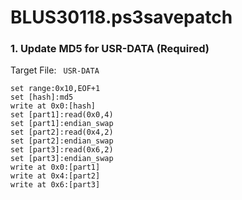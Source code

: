 # BLUS30118.ps3savepatch

### 1. Update MD5 for USR-DATA (Required)

Target File: ` USR-DATA`

```
set range:0x10,EOF+1
set [hash]:md5
write at 0x0:[hash]
set [part1]:read(0x0,4)
set [part1]:endian_swap
set [part2]:read(0x4,2)
set [part2]:endian_swap
set [part3]:read(0x6,2)
set [part3]:endian_swap
write at 0x0:[part1]
write at 0x4:[part2]
write at 0x6:[part3]
```

